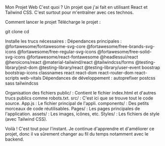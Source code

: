 Mon Projet Web
C'est quoi ?
Un projet que j'ai fait en utilisant React et Tailwind CSS. C'est surtout pour m'entraîner avec ces technos.

Comment lancer le projet
Télécharge le projet :

git clone <url-du-repo>
cd <nom-du-dossier>

Installe les trucs nécessaires :
Dépendances principales :
@fortawesome/fontawesome-svg-core
@fortawesome/free-brands-svg-icons
@fortawesome/free-regular-svg-icons
@fortawesome/free-solid-svg-icons
@fortawesome/react-fontawesome
@headlessui/react
@heroicons/react
@material-tailwind/react
@tailwindcss/forms
@testing-library/jest-dom
@testing-library/react
@testing-library/user-event
boostrap
bootstrap-icons
classnames
react
react-dom
react-router-dom
react-scripts
web-vitals
Dépendances de développement :
autoprefixer
postcss
sass
tailwindcss

Organisation des fichiers
public/ : Contient le fichier index.html et d'autres trucs publics comme robots.txt.
src/ : C'est ici que se trouve tout le code source.
App.js : Le fichier principal de l'appli.
components/ : Des petits morceaux de code réutilisables.
Pages/ : Les pages principales de l'application.
assets/ : Les images, icônes, etc.
Styles/ : Les fichiers de style (avec Tailwind CSS).

Voilà !
C'est tout pour l'instant. Je continue d'apprendre et d'améliorer ce projet, donc il va sûrement changer au fil du temps notamment avec le backend.
